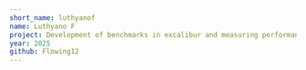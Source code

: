 ```yaml
---
short_name: luthyanof
name: Luthyano F
project: Development of benchmarks in excalibur and measuring performance on HPC systems. 
year: 2025
github: Flowing12
---
```



<!-- TODO David is an astrophysicist interested in brains. -->
